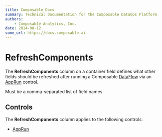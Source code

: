 ```yaml
---
title: Composable Docs
summary: Technical Documentation for the Composable DataOps Platform
authors:
    - Composable Analytics, Inc.
date: 2014-08-12
some_url: https://docs.composable.ai
---
```


# RefreshComponents

The **RefreshComponents** column on a container field defines what other fields should be refreshed after running a Composable [DataFlow](../../DataFlows/01.Overview.md) via an [AppRun](../05.Control-Details/AppRun.md) control.

Must be a comma-separated list of field names.

## Controls

The **RefreshComponents** column applies to the following controls:

- [AppRun](../05.Control-Details/AppRun.md)
